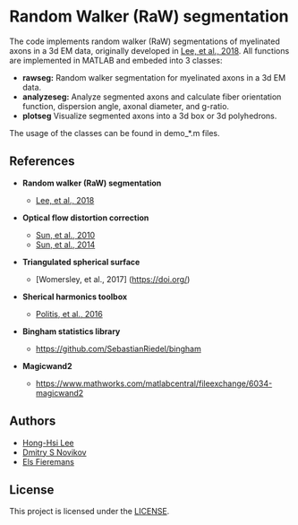 # Random Walker (RaW) segmentation

The code implements random walker (RaW) segmentations of myelinated axons in a 3d EM data, originally developed in [Lee, et al., 2018](https://doi.org/). All functions are implemented in MATLAB and embeded into 3 classes:

* **rawseg:** Random walker segmentation for myelinated axons in a 3d EM data.
* **analyzeseg:** Analyze segmented axons and calculate fiber orientation function, dispersion angle, axonal diameter, and g-ratio.
* **plotseg** Visualize segmented axons into a 3d box or 3d polyhedrons.

The usage of the classes can be found in demo_\*.m files.

## References
* **Random walker (RaW) segmentation**
  - [Lee, et al., 2018](https://doi.org/)

* **Optical flow distortion correction**
  - [Sun, et al., 2010](https://doi.org/)
  - [Sun, et al., 2014](https://doi.org/)
  
* **Triangulated spherical surface**
  - [Womersley, et al., 2017] (https://doi.org/)

* **Sherical harmonics toolbox**
  - [Politis, et al., 2016](https://doi.org/)
  
* **Bingham statistics library**
  - https://github.com/SebastianRiedel/bingham
  
* **Magicwand2**
  - https://www.mathworks.com/matlabcentral/fileexchange/6034-magicwand2

## Authors
* [Hong-Hsi Lee](http://www.diffusion-mri.com/people/hong-hsi-lee)
* [Dmitry S Novikov](http://www.diffusion-mri.com/people/dmitry-novikov)
* [Els Fieremans](http://www.diffusion-mri.com/people/els-fieremans)

## License
This project is licensed under the [LICENSE](https://github.com/NYU-DiffusionMRI/monte-carlo-simulation-recipes/blob/example1/LICENSE).
